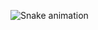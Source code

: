 ![Snake animation](https://github.com/franklin-albuquerque/ambiente-de-testes/blob/output/contribuicoes-github-animacao-cobrinha.svg)
